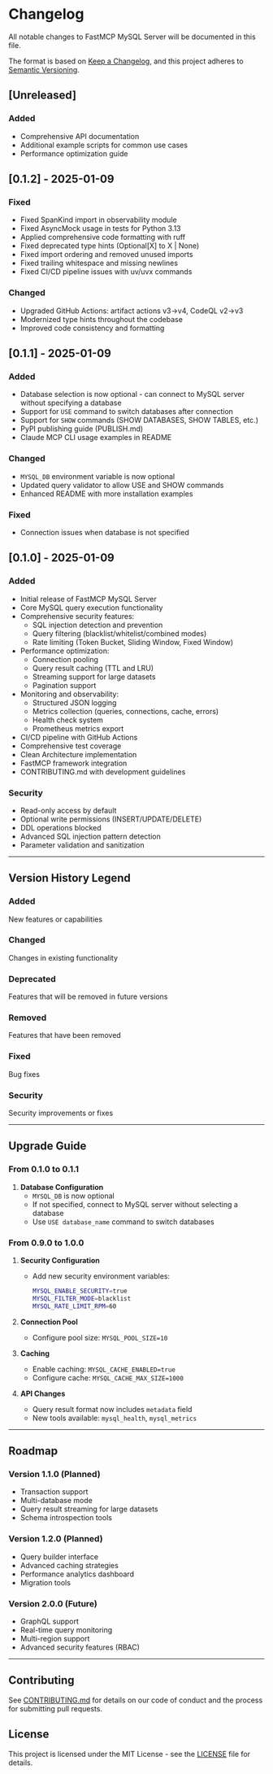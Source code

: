 # Changelog

All notable changes to FastMCP MySQL Server will be documented in this file.

The format is based on [Keep a Changelog](https://keepachangelog.com/en/1.0.0/),
and this project adheres to [Semantic Versioning](https://semver.org/spec/v2.0.0.html).

## [Unreleased]

### Added
- Comprehensive API documentation
- Additional example scripts for common use cases
- Performance optimization guide

## [0.1.2] - 2025-01-09

### Fixed
- Fixed SpanKind import in observability module
- Fixed AsyncMock usage in tests for Python 3.13
- Applied comprehensive code formatting with ruff
- Fixed deprecated type hints (Optional[X] to X | None)
- Fixed import ordering and removed unused imports
- Fixed trailing whitespace and missing newlines
- Fixed CI/CD pipeline issues with uv/uvx commands

### Changed
- Upgraded GitHub Actions: artifact actions v3→v4, CodeQL v2→v3
- Modernized type hints throughout the codebase
- Improved code consistency and formatting

## [0.1.1] - 2025-01-09

### Added
- Database selection is now optional - can connect to MySQL server without specifying a database
- Support for `USE` command to switch databases after connection
- Support for `SHOW` commands (SHOW DATABASES, SHOW TABLES, etc.)
- PyPI publishing guide (PUBLISH.md)
- Claude MCP CLI usage examples in README

### Changed
- `MYSQL_DB` environment variable is now optional
- Updated query validator to allow USE and SHOW commands
- Enhanced README with more installation examples

### Fixed
- Connection issues when database is not specified

## [0.1.0] - 2025-01-09

### Added
- Initial release of FastMCP MySQL Server
- Core MySQL query execution functionality
- Comprehensive security features:
  - SQL injection detection and prevention
  - Query filtering (blacklist/whitelist/combined modes)
  - Rate limiting (Token Bucket, Sliding Window, Fixed Window)
- Performance optimization:
  - Connection pooling
  - Query result caching (TTL and LRU)
  - Streaming support for large datasets
  - Pagination support
- Monitoring and observability:
  - Structured JSON logging
  - Metrics collection (queries, connections, cache, errors)
  - Health check system
  - Prometheus metrics export
- CI/CD pipeline with GitHub Actions
- Comprehensive test coverage
- Clean Architecture implementation
- FastMCP framework integration
- CONTRIBUTING.md with development guidelines

### Security
- Read-only access by default
- Optional write permissions (INSERT/UPDATE/DELETE)
- DDL operations blocked
- Advanced SQL injection pattern detection
- Parameter validation and sanitization

---

## Version History Legend

### Added
New features or capabilities

### Changed
Changes in existing functionality

### Deprecated
Features that will be removed in future versions

### Removed
Features that have been removed

### Fixed
Bug fixes

### Security
Security improvements or fixes

---

## Upgrade Guide

### From 0.1.0 to 0.1.1

1. **Database Configuration**
   - `MYSQL_DB` is now optional
   - If not specified, connect to MySQL server without selecting a database
   - Use `USE database_name` command to switch databases

### From 0.9.0 to 1.0.0

1. **Security Configuration**
   - Add new security environment variables:
     ```bash
     MYSQL_ENABLE_SECURITY=true
     MYSQL_FILTER_MODE=blacklist
     MYSQL_RATE_LIMIT_RPM=60
     ```

2. **Connection Pool**
   - Configure pool size: `MYSQL_POOL_SIZE=10`

3. **Caching**
   - Enable caching: `MYSQL_CACHE_ENABLED=true`
   - Configure cache: `MYSQL_CACHE_MAX_SIZE=1000`

4. **API Changes**
   - Query result format now includes `metadata` field
   - New tools available: `mysql_health`, `mysql_metrics`

---

## Roadmap

### Version 1.1.0 (Planned)
- Transaction support
- Multi-database mode
- Query result streaming for large datasets
- Schema introspection tools

### Version 1.2.0 (Planned)
- Query builder interface
- Advanced caching strategies
- Performance analytics dashboard
- Migration tools

### Version 2.0.0 (Future)
- GraphQL support
- Real-time query monitoring
- Multi-region support
- Advanced security features (RBAC)

---

## Contributing

See [CONTRIBUTING.md](CONTRIBUTING.md) for details on our code of conduct and the process for submitting pull requests.

## License

This project is licensed under the MIT License - see the [LICENSE](LICENSE) file for details.